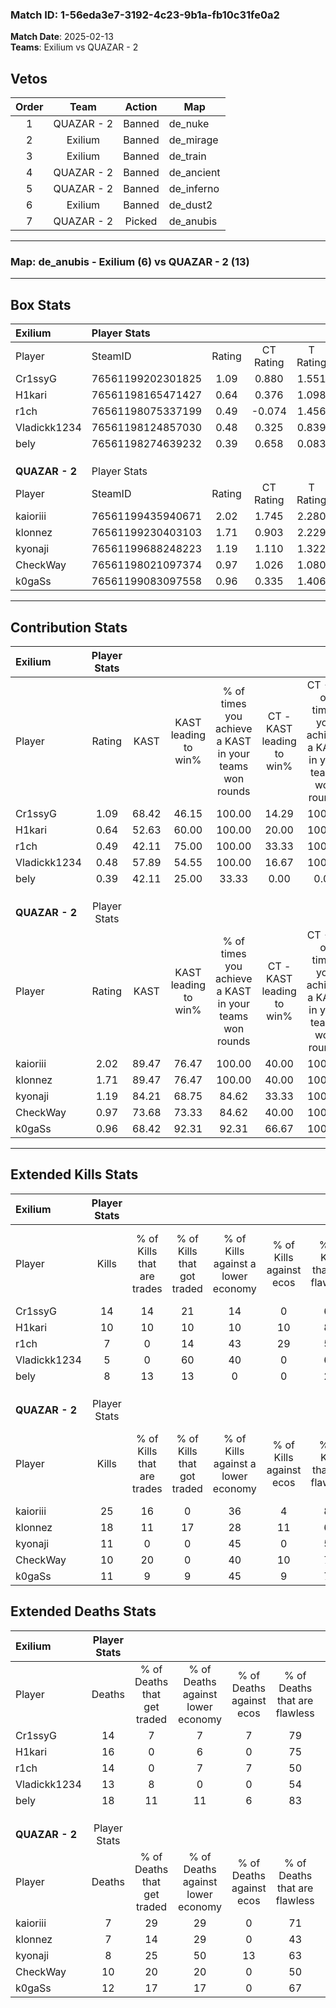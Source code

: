 ### Match ID: 1-56eda3e7-3192-4c23-9b1a-fb10c31fe0a2  
**Match Date**: 2025-02-13  
**Teams**: Exilium vs QUAZAR - 2  

## Vetos  

| Order | Team | Action | Map |
| :---: | :--: | :----: | --- |
| 1 | QUAZAR - 2 | Banned | de_nuke |
| 2 | Exilium | Banned | de_mirage |
| 3 | Exilium | Banned | de_train |
| 4 | QUAZAR - 2 | Banned | de_ancient |
| 5 | QUAZAR - 2 | Banned | de_inferno |
| 6 | Exilium | Banned | de_dust2 |
| 7 | QUAZAR - 2 | Picked | de_anubis |

---  

### **Map**: de_anubis - Exilium (6) vs QUAZAR - 2 (13)  
---  

## Box Stats  

| **Exilium**    | Player Stats      |        |           |          |       |       |       |         |        |      |     |
| :- | :- | :-: | :-: | :-: | :-: | :-: | :-: | :-: | :-: | :-: | :-: |
| Player         | SteamID           | Rating | CT Rating | T Rating | KAST  |  ADR  | Kills | Assists | Deaths | K/D  | HS% |
| Cr1ssyG        | 76561199202301825 |  1.09  |   0.880   |  1.551   | 68.42 | 86.6  |  14   |    2    |   14   | 1.00 |  7  |
| H1kari         | 76561198165471427 |  0.64  |   0.376   |  1.098   | 52.63 | 56.2  |  10   |    2    |   16   | 0.63 | 40  |
| r1ch           | 76561198075337199 |  0.49  |  -0.074   |  1.456   | 42.11 | 55.8  |   7   |    3    |   14   | 0.50 | 57  |
| Vladickk1234   | 76561198124857030 |  0.48  |   0.325   |  0.839   | 57.89 | 41.2  |   5   |    1    |   13   | 0.38 | 60  |
| bely           | 76561198274639232 |  0.39  |   0.658   |  0.083   | 42.11 | 48.8  |   8   |    1    |   18   | 0.44 | 37  |
|                |                   |        |           |          |       |       |       |         |        |      |     |
|                |                   |        |           |          |       |       |       |         |        |      |     |
|                |                   |        |           |          |       |       |       |         |        |      |     |
| **QUAZAR - 2** | Player Stats      |        |           |          |       |       |       |         |        |      |     |
| Player         | SteamID           | Rating | CT Rating | T Rating | KAST  |  ADR  | Kills | Assists | Deaths | K/D  | HS% |
| kaioriii       | 76561199435940671 |  2.02  |   1.745   |  2.280   | 89.47 | 112.0 |  25   |    2    |   7    | 3.57 | 24  |
| klonnez        | 76561199230403103 |  1.71  |   0.903   |  2.229   | 89.47 | 110.7 |  18   |    4    |   7    | 2.57 | 72  |
| kyonaji        | 76561199688248223 |  1.19  |   1.110   |  1.322   | 84.21 | 70.1  |  11   |    2    |   8    | 1.38 | 45  |
| CheckWay       | 76561198021097374 |  0.97  |   1.026   |  1.080   | 73.68 | 53.3  |  10   |    4    |   10   | 1.00 | 40  |
| k0gaSs         | 76561199083097558 |  0.96  |   0.335   |  1.406   | 68.42 | 63.9  |  11   |    5    |   12   | 0.92 | 63  |
---  

## Contribution Stats  

| **Exilium**    | Player Stats |       |                      |                                                        |                           |                                                             |                          |                                                            |
| :- | :-: | :-: | :-: | :-: | :-: | :-: | :-: | :-: |
| Player         |    Rating    | KAST  | KAST leading to win% | % of times you achieve a KAST in your teams won rounds | CT - KAST leading to win% | CT - % of times you achieve a KAST in your teams won rounds | T - KAST leading to win% | T - % of times you achieve a KAST in your teams won rounds |
| Cr1ssyG        |     1.09     | 68.42 |        46.15         |                         100.00                         |           14.29           |                           100.00                            |          83.33           |                           100.00                           |
| H1kari         |     0.64     | 52.63 |        60.00         |                         100.00                         |           20.00           |                           100.00                            |          100.00          |                           100.00                           |
| r1ch           |     0.49     | 42.11 |        75.00         |                         100.00                         |           33.33           |                           100.00                            |          100.00          |                           100.00                           |
| Vladickk1234   |     0.48     | 57.89 |        54.55         |                         100.00                         |           16.67           |                           100.00                            |          100.00          |                           100.00                           |
| bely           |     0.39     | 42.11 |        25.00         |                         33.33                          |           0.00            |                            0.00                             |          100.00          |                           40.00                            |
|                |              |       |                      |                                                        |                           |                                                             |                          |                                                            |
|                |              |       |                      |                                                        |                           |                                                             |                          |                                                            |
|                |              |       |                      |                                                        |                           |                                                             |                          |                                                            |
| **QUAZAR - 2** | Player Stats |       |                      |                                                        |                           |                                                             |                          |                                                            |
| Player         |    Rating    | KAST  | KAST leading to win% | % of times you achieve a KAST in your teams won rounds | CT - KAST leading to win% | CT - % of times you achieve a KAST in your teams won rounds | T - KAST leading to win% | T - % of times you achieve a KAST in your teams won rounds |
| kaioriii       |     2.02     | 89.47 |        76.47         |                         100.00                         |           40.00           |                           100.00                            |          91.67           |                           100.00                           |
| klonnez        |     1.71     | 89.47 |        76.47         |                         100.00                         |           40.00           |                           100.00                            |          91.67           |                           100.00                           |
| kyonaji        |     1.19     | 84.21 |        68.75         |                         84.62                          |           33.33           |                           100.00                            |          90.00           |                           81.82                            |
| CheckWay       |     0.97     | 73.68 |        73.33         |                         84.62                          |           40.00           |                           100.00                            |          90.00           |                           81.82                            |
| k0gaSs         |     0.96     | 68.42 |        92.31         |                         92.31                          |           66.67           |                           100.00                            |          100.00          |                           90.91                            |
---  

## Extended Kills Stats  

| **Exilium**    | Player Stats |                            |                            |                                    |                         |                              |                                 |                                       |                    |           |
| :- | :-: | :-: | :-: | :-: | :-: | :-: | :-: | :-: | :-: | :-: |
| Player         |    Kills     | % of Kills that are trades | % of Kills that got traded | % of Kills against a lower economy | % of Kills against ecos | % of Kills that are flawless | % of Kills that are close duels | % of Kills that are assisted by flash | Pistol Round Kills | AWP Kills |
| Cr1ssyG        |      14      |             14             |             21             |                 14                 |            0            |              64              |                0                |                   0                   |         9          |     0     |
| H1kari         |      10      |             10             |             10             |                 10                 |           10            |              80              |                0                |                   0                   |         0          |     1     |
| r1ch           |      7       |             0              |             14             |                 43                 |           29            |              57              |                0                |                   0                   |         0          |     2     |
| Vladickk1234   |      5       |             0              |             60             |                 40                 |            0            |              60              |                0                |                   0                   |         0          |     1     |
| bely           |      8       |             13             |             13             |                 0                  |            0            |              25              |               13                |                  13                   |         1          |     0     |
|                |              |                            |                            |                                    |                         |                              |                                 |                                       |                    |           |
|                |              |                            |                            |                                    |                         |                              |                                 |                                       |                    |           |
|                |              |                            |                            |                                    |                         |                              |                                 |                                       |                    |           |
| **QUAZAR - 2** | Player Stats |                            |                            |                                    |                         |                              |                                 |                                       |                    |           |
| Player         |    Kills     | % of Kills that are trades | % of Kills that got traded | % of Kills against a lower economy | % of Kills against ecos | % of Kills that are flawless | % of Kills that are close duels | % of Kills that are assisted by flash | Pistol Round Kills | AWP Kills |
| kaioriii       |      25      |             16             |             0              |                 36                 |            4            |              80              |                4                |                   0                   |         18         |     1     |
| klonnez        |      18      |             11             |             17             |                 28                 |           11            |              61              |                0                |                   0                   |         0          |     3     |
| kyonaji        |      11      |             0              |             0              |                 45                 |            0            |              55              |                9                |                   9                   |         0          |     0     |
| CheckWay       |      10      |             20             |             0              |                 40                 |           10            |              70              |                0                |                  10                   |         0          |     0     |
| k0gaSs         |      11      |             9              |             9              |                 45                 |            9            |              73              |                9                |                   0                   |         0          |     1     |
## Extended Deaths Stats  

| **Exilium**    | Player Stats |                             |                                   |                          |                               |                            |                           |               |
| :- | :-: | :-: | :-: | :-: | :-: | :-: | :-: | :-: |
| Player         |    Deaths    | % of Deaths that get traded | % of Deaths against lower economy | % of Deaths against ecos | % of Deaths that are flawless | % of Deaths that are close | % of Deaths while blinded | Deaths to AWP |
| Cr1ssyG        |      14      |              7              |                 7                 |            7             |              79               |             7              |             7             |       4       |
| H1kari         |      16      |              0              |                 6                 |            0             |              75               |             0              |             0             |       5       |
| r1ch           |      14      |              0              |                 7                 |            7             |              50               |             7              |             0             |       3       |
| Vladickk1234   |      13      |              8              |                 0                 |            0             |              54               |             8              |             0             |       3       |
| bely           |      18      |             11              |                11                 |            6             |              83               |             0              |             6             |       3       |
|                |              |                             |                                   |                          |                               |                            |                           |               |
|                |              |                             |                                   |                          |                               |                            |                           |               |
|                |              |                             |                                   |                          |                               |                            |                           |               |
| **QUAZAR - 2** | Player Stats |                             |                                   |                          |                               |                            |                           |               |
| Player         |    Deaths    | % of Deaths that get traded | % of Deaths against lower economy | % of Deaths against ecos | % of Deaths that are flawless | % of Deaths that are close | % of Deaths while blinded | Deaths to AWP |
| kaioriii       |      7       |             29              |                29                 |            0             |              71               |             0              |             0             |       1       |
| klonnez        |      7       |             14              |                29                 |            0             |              43               |             14             |             0             |       1       |
| kyonaji        |      8       |             25              |                50                 |            13            |              63               |             0              |            13             |       1       |
| CheckWay       |      10      |             20              |                20                 |            0             |              50               |             0              |             0             |       2       |
| k0gaSs         |      12      |             17              |                17                 |            0             |              67               |             0              |             0             |       5       |
